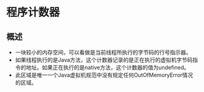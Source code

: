 程序计数器
==========

概述
----

-	一块较小的内存空间，可以看做是当前线程所执行的字节码的行号指示器。
-	如果线程执行的是Java方法，这个计数器记录的是正在执行的虚拟机字节码指令的地址。如果正在执行的是native方法，这个计数器的值为undefined。
-	此区域是唯一一个Java虚拟机规范中没有规定任何OutOfMemoryError情况的区域。
